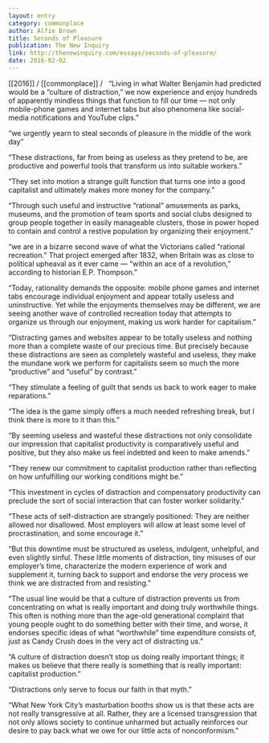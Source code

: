 ```yaml
---
layout: entry
category: commonplace
author: Alfie Brown
title: Seconds of Pleasure
publication: The New Inquiry
link: http://thenewinquiry.com/essays/seconds-of-pleasure/
date: 2016-02-02
---
```


[[2016]] / [[commonplace]] / 
 
“Living in what Walter Benjamin had predicted would be a “culture of distraction,” we now experience and enjoy hundreds of apparently mindless things that function to fill our time — not only mobile-phone games and internet tabs but also phenomena like social-media notifications and YouTube clips.”

“we urgently yearn to steal seconds of pleasure in the middle of the work day”

“These distractions, far from being as useless as they pretend to be, are productive and powerful tools that transform us into suitable workers.”

“They set into motion a strange guilt function that turns one into a good capitalist and ultimately makes more money for the company.”

“Through such useful and instructive “rational” amusements as parks, museums, and the promotion of team sports and social clubs designed to group people together in easily manageable clusters, those in power hoped to contain and control a restive population by organizing their enjoyment.”

“we are in a bizarre second wave of what the Victorians called “rational recreation.” That project emerged after 1832, when Britain was as close to political upheaval as it ever came — “within an ace of a revolution,” according to historian E.P. Thompson.”

“Today, rationality demands the opposite: mobile phone games and internet tabs encourage individual enjoyment and appear totally useless and uninstructive. Yet while the enjoyments themselves may be different, we are seeing another wave of controlled recreation today that attempts to organize us through our enjoyment, making us work harder for capitalism.”

“Distracting games and websites appear to be totally useless and nothing more than a complete waste of our precious time. But precisely because these distractions are seen as completely wasteful and useless, they make the mundane work we perform for capitalists seem so much the more “productive” and “useful” by contrast.”

“They stimulate a feeling of guilt that sends us back to work eager to make reparations.”

“The idea is the game simply offers a much needed refreshing break, but I think there is more to it than this.”

“By seeming useless and wasteful these distractions not only consolidate our impression that capitalist productivity is comparatively useful and positive, but they also make us feel indebted and keen to make amends.”

“They renew our commitment to capitalist production rather than reflecting on how unfulfilling our working conditions might be.”

“This investment in cycles of distraction and compensatory productivity can preclude the sort of social interaction that can foster worker solidarity.”

“These acts of self-distraction are strangely positioned: They are neither allowed nor disallowed. Most employers will allow at least some level of procrastination, and some encourage it.”

“But this downtime must be structured as useless, indulgent, unhelpful, and even slightly sinful. These little moments of distraction, tiny misuses of our employer’s time, characterize the modern experience of work and supplement it, turning back to support and endorse the very process we think we are distracted from and resisting.”

“The usual line would be that a culture of distraction prevents us from concentrating on what is really important and doing truly worthwhile things. This often is nothing more than the age-old generational complaint that young people ought to do something better with their time, and worse, it endorses specific ideas of what “worthwhile” time expenditure consists of, just as Candy Crush does in the very act of distracting us.”

“A culture of distraction doesn’t stop us doing really important things; it makes us believe that there really is something that is really important: capitalist production.”

“Distractions only serve to focus our faith in that myth.”

“What New York City’s masturbation booths show us is that these acts are not really transgressive at all. Rather, they are a licensed transgression that not only allows society to continue unharmed but actually reinforces our desire to pay back what we owe for our little acts of nonconformism.”
